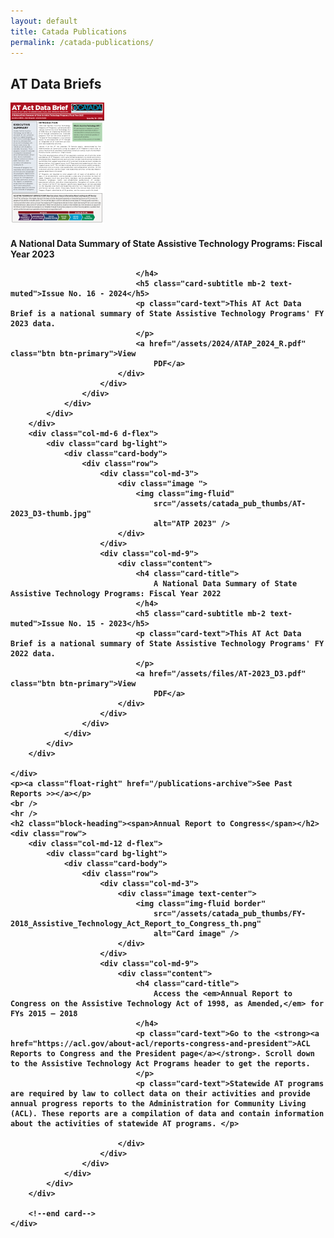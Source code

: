 ```yaml
---
layout: default
title: Catada Publications
permalink: /catada-publications/
---
```


<div class="container">
	<h2 class="block-heading"><span>AT Data Briefs</span></h2>
	<div class="row">
		<div class="col-md-6 d-flex">
			<div class="card bg-light">
				<div class="card-body">
					<div class="row">
						<div class="col-md-3">
							<div class="image ">
								<img class="img-fluid"
									src="/assets/catada_pub_thumbs/ATAP_2024_R_thumb.png"
									alt="A National Data Summary of State Assistive Technology Programs: Fiscal Year 2023" >
							</div>
						</div>
						<div class="col-md-9">
							<div class="content">
								<h4 class="card-title">
									A National Data Summary of State Assistive Technology Programs: Fiscal Year 2023

								</h4>
								<h5 class="card-subtitle mb-2 text-muted">Issue No. 16 - 2024</h5>
								<p class="card-text">This AT Act Data Brief is a national summary of State Assistive Technology Programs' FY 2023 data.
								</p>
								<a href="/assets/2024/ATAP_2024_R.pdf" class="btn btn-primary">View
									PDF</a>
							</div>
						</div>
					</div>
				</div>
			</div>
		</div>
		<div class="col-md-6 d-flex">
			<div class="card bg-light">
				<div class="card-body">
					<div class="row">
						<div class="col-md-3">
							<div class="image ">
								<img class="img-fluid"
									src="/assets/catada_pub_thumbs/AT-2023_D3-thumb.jpg"
									alt="ATP 2023" />
							</div>
						</div>
						<div class="col-md-9">
							<div class="content">
								<h4 class="card-title">
									A National Data Summary of State Assistive Technology Programs: Fiscal Year 2022
								</h4>
								<h5 class="card-subtitle mb-2 text-muted">Issue No. 15 - 2023</h5>
								<p class="card-text">This AT Act Data Brief is a national summary of State Assistive Technology Programs' FY 2022 data.
								</p>
								<a href="/assets/files/AT-2023_D3.pdf" class="btn btn-primary">View
									PDF</a>
							</div>
						</div>
					</div>
				</div>
			</div>
		</div>
	
	</div>
	<p><a class="float-right" href="/publications-archive">See Past Reports >></a></p>
	<br />
	<hr />
	<h2 class="block-heading"><span>Annual Report to Congress</span></h2>
	<div class="row">
		<div class="col-md-12 d-flex">
			<div class="card bg-light">
				<div class="card-body">
					<div class="row">
						<div class="col-md-3">
							<div class="image text-center">
								<img class="img-fluid border"
									src="/assets/catada_pub_thumbs/FY-2018_Assistive_Technology_Act_Report_to_Congress_th.png"
									alt="Card image" />
							</div>
						</div>
						<div class="col-md-9">
							<div class="content">
								<h4 class="card-title">
									Access the <em>Annual Report to Congress on the Assistive Technology Act of 1998, as Amended,</em> for FYs 2015 – 2018 
								</h4>
								<p class="card-text">Go to the <strong><a href="https://acl.gov/about-acl/reports-congress-and-president">ACL Reports to Congress and the President page</a></strong>. Scroll down to the Assistive Technology Act Programs header to get the reports.
								</p>
								<p class="card-text">Statewide AT programs are required by law to collect data on their activities and provide annual progress reports to the Administration for Community Living (ACL). These reports are a compilation of data and contain information about the activities of statewide AT programs. </p>

    						</div>
    					</div>
    				</div>
    			</div>
    		</div>
    	</div>

    	<!--end card-->
    </div>

</div>
